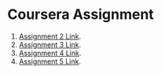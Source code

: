 # Coursera Assignment

1. [Assignment 2 Link](https://sakshii2001.github.io/coursera/assignment2/).
2. [Assignment 3 Link](https://sakshii2001.github.io/coursera/assignment3/).
3. [Assignment 4 Link](https://sakshii2001.github.io/coursera/assignment4/).
4. [Assignment 5 Link](https://sakshii2001.github.io/coursera/assignment5/).